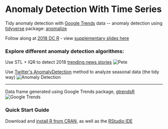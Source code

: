 # Anomaly Detection With Time Series
Tidy anomaly detection with [Google Trends](https://trends.google.com) data -- anomaly detection using [tidyverse](https://www.tidyverse.org/packages/) package: [anomalize](https://github.com/business-science/anomalize) 

Follow along at [2018 DC R](https://rstats.ai/agenda/) - view [supplementary slides here](https://github.com/cattystats/Anomaly_Detection/blob/master/2018-DC-R-Conf_CZ.pdf)

### Explore different anomaly detection algorithms:

Use STL + IQR to detect 2018 [trending news stories](https://www.thecut.com/2018/10/pete-davidson-and-ariana-grandes-engagement-a-timeline.html) 
![Pete](https://raw.githubusercontent.com/cattystats/Anomaly_Detection/master/figures/anomalize_pete_davidson.png)

Use [Twitter's AnomalyDetection](https://github.com/twitter/AnomalyDetection) method to analyze seasonal data (the tidy way)
![Anomaly Detection](https://raw.githubusercontent.com/cattystats/Anomaly_Detection/master/figures/anomalize_us_vote.png)

---
Data frame generated using Google Trends package, [gtrendsR](https://github.com/PMassicotte/gtrendsR)
![Google Trends](https://raw.githubusercontent.com/cattystats/Anomaly_Detection/master/figures/google_trends_vote.png)

### Quick Start Guide

Download and [install R from CRAN](https://cran.r-project.org/), as well as the [RStudio IDE](https://www.rstudio.com/products/rstudio/download/)
